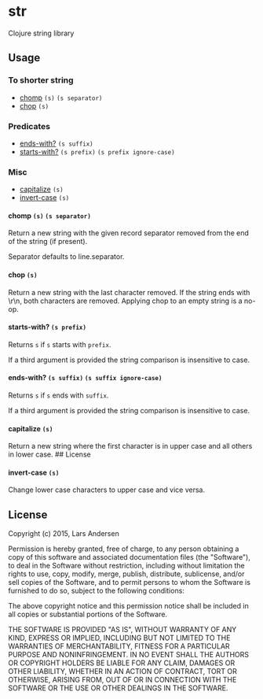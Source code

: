# str

Clojure string library

## Usage

### To shorter string

* [chomp](#chomp) `(s)` `(s separator)`
* [chop](#chop) `(s)`

### Predicates

* [ends-with?](#ends-with?) `(s suffix)`
* [starts-with?](#starts-with?) `(s prefix)` `(s prefix ignore-case)`

### Misc

* [capitalize](#capitalize) `(s)`
* [invert-case](#invert-case) `(s)`

#### chomp `(s)` `(s separator)`

Return a new string with the given record separator removed from the end of the string (if present).

Separator defaults to line.separator.

#### chop `(s)`

Return a new string with the last character removed. If the string
ends with \\r\\n, both characters are removed. Applying chop to an
empty string is a no-op.

#### starts-with? `(s prefix)`

Returns `s` if `s` starts with `prefix`.

If a third argument is provided the string comparison is insensitive to case.

#### ends-with? `(s suffix)` `(s suffix ignore-case)`

Returns `s` if `s` ends with `suffix`.

If a third argument is provided the string comparison is insensitive to case.

#### capitalize `(s)`

Return a new string where the first character is
in upper case and all others in lower case.  ## License

#### invert-case `(s)`

Change lower case characters to upper case and vice versa.

## License

Copyright (c)  2015, Lars Andersen

Permission is hereby granted, free of charge, to any person obtaining a copy
of this software and associated documentation files (the "Software"), to deal
in the Software without restriction, including without limitation the rights
to use, copy, modify, merge, publish, distribute, sublicense, and/or sell
copies of the Software, and to permit persons to whom the Software is
furnished to do so, subject to the following conditions:

The above copyright notice and this permission notice shall be included in
all copies or substantial portions of the Software.

THE SOFTWARE IS PROVIDED "AS IS", WITHOUT WARRANTY OF ANY KIND, EXPRESS OR
IMPLIED, INCLUDING BUT NOT LIMITED TO THE WARRANTIES OF MERCHANTABILITY,
FITNESS FOR A PARTICULAR PURPOSE AND NONINFRINGEMENT. IN NO EVENT SHALL THE
AUTHORS OR COPYRIGHT HOLDERS BE LIABLE FOR ANY CLAIM, DAMAGES OR OTHER
LIABILITY, WHETHER IN AN ACTION OF CONTRACT, TORT OR OTHERWISE, ARISING FROM,
OUT OF OR IN CONNECTION WITH THE SOFTWARE OR THE USE OR OTHER DEALINGS IN
THE SOFTWARE.
